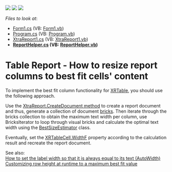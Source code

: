 <!-- default badges list -->
![](https://img.shields.io/endpoint?url=https://codecentral.devexpress.com/api/v1/VersionRange/128605372/18.1.12%2B)
[![](https://img.shields.io/badge/Open_in_DevExpress_Support_Center-FF7200?style=flat-square&logo=DevExpress&logoColor=white)](https://supportcenter.devexpress.com/ticket/details/T246953)
[![](https://img.shields.io/badge/📖_How_to_use_DevExpress_Examples-e9f6fc?style=flat-square)](https://docs.devexpress.com/GeneralInformation/403183)
<!-- default badges end -->
<!-- default file list -->
*Files to look at*:

* [Form1.cs](./CS/Form1.cs) (VB: [Form1.vb](./VB/Form1.vb))
* [Program.cs](./CS/Program.cs) (VB: [Program.vb](./VB/Program.vb))
* [XtraReport1.cs](./CS/Report/XtraReport1.cs) (VB: [XtraReport1.vb](./VB/Report/XtraReport1.vb))
* **[ReportHelper.cs](./CS/ReportHelper/ReportHelper.cs) (VB: [ReportHelper.vb](./VB/ReportHelper/ReportHelper.vb))**
<!-- default file list end -->
# Table Report - How to resize report columns to best fit cells' content


<p>To implement the best fit column functionality for <a href="https://docs.devexpress.com/XtraReports/DevExpress.XtraReports.UI.XRTable">XRTable</a>, you should use the following approach. <br /></p>
<p>Use the <a href="https://docs.devexpress.com/XtraReports/DevExpress.XtraReports.UI.XtraReport.CreateDocument">XtraReport.CreateDocument method</a> to create a report document and thus, generate a collection of document <a href="https://docs.devexpress.com/WindowsForms/88/Controls-and-Libraries/Printing-Exporting/Concepts/Basic-Terms/Brickss">bricks</a>. Then iterate through the bricks collection to obtain the maximum text width per column, use BricksIterator to loop through visual bricks and calculate the optimal text width using the <a href="https://docs.devexpress.com/XtraReports/DevExpress.XtraReports.UI.BestSizeEstimator">BestSizeEstimator</a> class. <br /></p><p>Eventually, set the <a href="https://docs.devexpress.com/XtraReports/DevExpress.XtraReports.UI.XRTableCell.WidthF">XRTableCell.WidthF</a> property according to the calculation result and recreate the report document.<br /></p>
<p>See also:<br /><a href="https://www.devexpress.com/Support/Center/p/A2747">How to set the label width so that it is always equal to its text (AutoWidth)</a><br /><a href="https://www.devexpress.com/Support/Center/p/E20053">Customizing row height at runtime to a maximum best fit value</a></p>

<br/>


